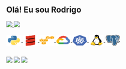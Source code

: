 ## Olá! Eu sou Rodrigo

 <div>
  <a href="https://github.com/rodrigolazarinigil">
  <img height="180em" src="https://github-readme-stats.vercel.app/api?username=rodrigolazarinigil&theme=dracula&count_private=true&include_all_commits=true" />
  <img height="180em" src="https://github-readme-stats.vercel.app/api/top-langs/?username=rodrigolazarinigil&layout=compact&langs_count=7&theme=dracula&hide=Jupyter Notebook,PLSQL"/>
</div>
<div style="display: inline_block"><br>
  <img align="center" alt="Gil-Python" height="30" width="40" src="https://raw.githubusercontent.com/devicons/devicon/master/icons/python/python-original.svg">
  <img align="center" alt="Gil-Scala" height="30" width="40" src="https://raw.githubusercontent.com/devicons/devicon/master/icons/scala/scala-original.svg">
  <img align="center" alt="Gil-AWS" height="30" width="40" src="https://raw.githubusercontent.com/devicons/devicon/master/icons/amazonwebservices/amazonwebservices-original.svg">
 <img align="center" alt="Gil-GC" height="30" width="40" src="https://raw.githubusercontent.com/devicons/devicon/master/icons/googlecloud/googlecloud-original.svg">
 <img align="center" alt="Gil-K8s" height="30" width="40" src="https://raw.githubusercontent.com/devicons/devicon/master/icons/kubernetes/kubernetes-plain.svg">
 <img align="center" alt="Gil-linux" height="30" width="40" src="https://raw.githubusercontent.com/devicons/devicon/master/icons/linux/linux-original.svg">
 <img align="center" alt="Gil-postgres" height="30" width="40" src="https://raw.githubusercontent.com/devicons/devicon/master/icons/postgresql/postgresql-original.svg">
</div>
  
  ##
 
<div> 
 <a href="https://twitter.com/nbgil" target="_blank"><img src="https://img.shields.io/badge/-Twitter-%230077B5?style=for-the-badge&logo=twitter&logoColor=white" target="_blank"></a>
  <a href = "mailto:rodrigo.lazarini.gil@gmail.com"><img src="https://img.shields.io/badge/-Gmail-%23333?style=for-the-badge&logo=gmail&logoColor=white" target="_blank"></a>
  <a href="https://www.linkedin.com/in/rodrigo-gil" target="_blank"><img src="https://img.shields.io/badge/-LinkedIn-%230077B5?style=for-the-badge&logo=linkedin&logoColor=white" target="_blank"></a> 
 
 
</div>
